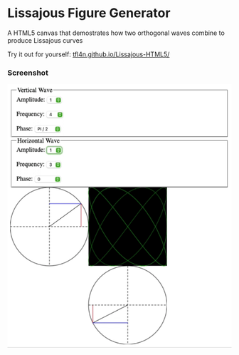 # Lissajous Figure Generator
A HTML5 canvas that demostrates how two orthogonal waves combine to produce Lissajous curves

Try it out for yourself: [tfl4n.github.io/Lissajous-HTML5/](https://tfl4n.github.io/Lissajous-HTML5/)

### Screenshot
![Gif of Lissajous Figure](/examples/Screenshot_1.gif)
